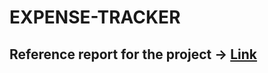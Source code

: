 # EXPENSE-TRACKER

## Reference report for the project -> [Link](https://github.com/saviosajanm/EXPENSE-TRACKER/blob/main/50237_20BRS1161.pdf)
